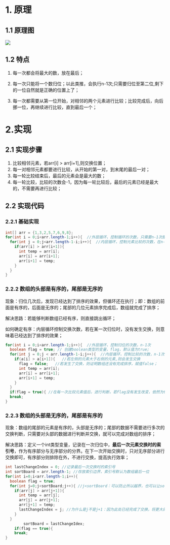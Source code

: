 # 1. 原理

## 1.1 原理图

![](https://www.runoob.com/wp-content/uploads/2019/03/bubbleSort.gif)



## 1.2 特点

1. 每一次都会将最大的数，放在最后；

2. 每一次只能将一个数归位；以此类推，会执行n-1次;只需要归位至第二位,剩下的一位自然就是正确的位置上了；
3. 每一次都需要从第一位开始，对相邻的两个元素进行比较；比较完成后，向后挪一位，再继续进行比较，直到最后一个；

# 2.实现

## 2.1 实现步骤

1. 比较相邻元素，若arr[i] > arr[i+1],则交换位置；
2. 每一对相邻元素都要进行比较，从开始的第一对，到末尾的最后一对；
3. 每一轮比较结束后，最后的元素会是最大的数；
4. 每一轮比较，比较的次数会-1，因为每一轮比较后，最后的元素已经是最大的，不需要再进行比较；

## 2.2 实现代码

### 2.2.1 基础实现

```java
int[] arr = {1,3,2,5,7,6,9,8};
for(int i = 0;i<arr.length-1;i++){  //外层循环，控制循环的次数，只需要n-1次即可；即控制归位的个数，只需要归位n-1个数就可以了，剩下的一个就会在正确的位置上；
  for(int j = 0;j<arr.length-1-i;i++){  //内层循环，控制元素比较的次数，在n-1次的基础上，减去外层循环已经执行的次数i，就是需要比较的次数；不减也可以实现排序，但会重复判断，影响执行的效率；
   	if(arr[i] > arr[i+1]){
      int temp = arr[i];
      arr[i] = arr[i+1];
      arr[i+1] = temp;
    }
  }
}
```

### 2.2.2 数组的头部是有序的，尾部是无序的

现象：归位几次后，发现已经达到了排序的效果，但循环还在执行；即：数组的前面是有序的，后面是无序的；尾部的几位元素排序完成后，数组就完成了排序；

解决思路：若能够判断数组已经有序，则直接跳出循环；

如何确定有序：内层循环控制交换次数，若在某一次归位时，没有发生交换，则意味着已经达到了排序的效果；

```java
for(int i = 0;i<arr.length-1;i++){  //外层循环，控制归位的次数，n-1次
  boolean flag = true; // 创建boolean类型的变量，flag，默认值为true;
  for(int j = 0;j < arr.length-1-i;j++){  //内层循环，控制比较的次数，n-1次再减已归位的元素个数i-->n-1-i;
    if(a[i] > a[i+1]){   //若左侧的元素大于右侧的元素,则会发生交换
      flag = false;   //若发生了交换，则证明数组还没有完成排序，赋值false；
      int temp = arr[i];
      arr[i] = arr[i+1];
      arr[i+1] = temp;
    }
  }
  if(flag = true){ //在每一次比较元素值后，进行判断，若flag没有发生改变，依然为true，证明以及完成了排序，跳出最外层循环；
  break;
}
```

### 2.2.3 数组的头部是无序的，尾部是有序的

现象：数组的尾部的元素是有序的，头部是无序的；尾部的数据不需要进行多次的交换判断，只需要对头部的数据进行判断并交换，就可以完成对数组的排序；

解决思路：定义一个int类型变量，记录在一次归位中，**最后一次元素交换时的索引号**，作为有序部分与无序部分的分界。在下一次开始交换时，只对无序部分进行交换即可，有序部分则排除在外，不进行交换，提高执行效率；

```java
int lastChangeIndex = 0; //记录最后一次交换时的索引号
int sortBoard = arr.length-1; //存放索引边界，索引号默认为数组最后一位
for(int i=0;i<arr.length-1;i++){
  boolean flag = true;
  for(int j=0;j<sortBoard;j++){ //j<sortBoard：可以防止所以越界，也可以让sortBoard位置上的元素进行比较
    if(arr[j] > arr[j+1]){
      int temp = arr[j];
      arr[j] = arr[j+1];
      arr[j+1] = temp;
      lastChangeIndex = j; //为什么是j不是j+1：因为此处已经完成了交换，将更大的数放在了j+1位置上，较小的数放在了j位置上。下次只需要遍历到j位置即可；
    }
  }
		sortBoard = lastChangeIdex;
  	if(flag == true){
    break;
}
```

